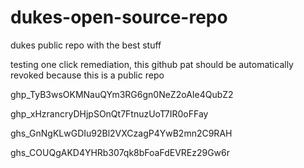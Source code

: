 # dukes-open-source-repo
dukes public repo with the best stuff

testing one click remediation, this github pat should be automatically revoked because this is a public repo

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

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

ghs_GnNgKLwGDIu92Bl2VXCzagP4YwB2mn2C9RAH

ghs_COUQgAKD4YHRb307qk8bFoaFdEVREz29Gw6r
